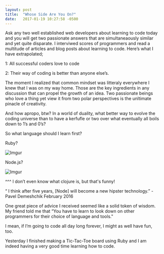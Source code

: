 ```yaml
---
layout: post
title:  "Whose Side Are You On?"
date:   2017-01-19 10:27:58 -0500
---
```



Ask any two well established web developers about learning to code today and you will get two passionate answers that are simultaneaously similar and yet quite disparate. I interviwed scores of programmers and read a multitude of articles and blog posts about learning to code. Here’s what I have extrapolated;

1: All successful coders love to code

2: Their way of coding is better than anyone else’s.

The moment I realized that common mindset was litteraly everywhere I knew that I was on my way home. Those are the key ingredients in any discussion that can propel the growth of an idea. Two passionate beings who love a thing yet view it from two polar perspectives is the unltimate pinacle of creativity.

And how apropo, btw? In a world of duality, what better way to evolve the coding universe than to have a kerfufle or two over what eventually all boils down to 1’s and 0’s? 

So what language should I learn first?

Ruby?

![Imgur](http://i.imgur.com/Fha6DCV.jpg)


Node.js?

![Imgur](http://i.imgur.com/CpGbDsK.jpg)

^^^ I don’t even know what clojure is, but that's funny!

“ I think after five years, [Node] will become a new hipster technology.” -Pavel Demeshchik February 2016



One great piece of advice I received seemed like a solid token of wisdom. My friend told me that “You have to learn to look down on other programmers for their choice of language and tools."

I mean, if I’m going to code all day long forever, I might as well have fun, too.

Yesterday I finished making a Tic-Tac-Toe board using Ruby and I am indeed having a very good time learning how to code.

